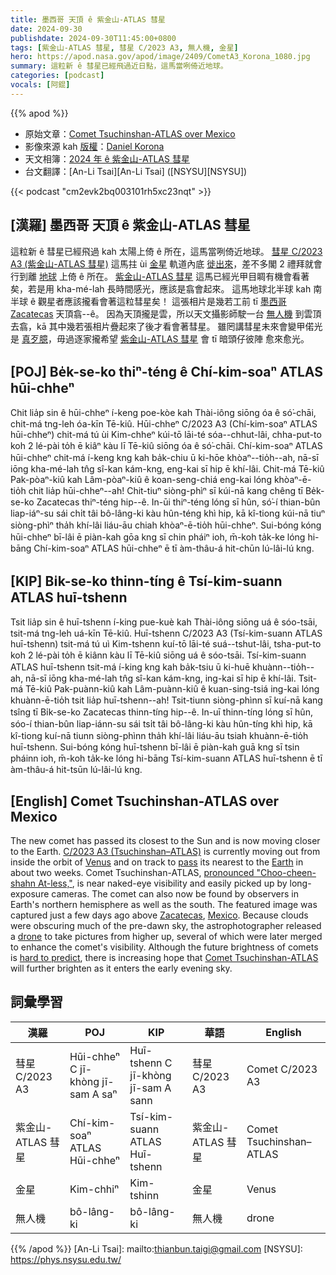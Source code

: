 ```yaml
---
title: 墨西哥 天頂 ê 紫金山-ATLAS 彗星
date: 2024-09-30
publishdate: 2024-09-30T11:45:00+0800
tags: [紫金山-ATLAS 彗星, 彗星 C/2023 A3, 無人機, 金星]
hero: https://apod.nasa.gov/apod/image/2409/CometA3_Korona_1080.jpg
summary: 這粒新 ê 彗星已經飛過近日點，這馬當咧倚近地球。
categories: [podcast]
vocals: [阿錕]
---
```


{{% apod %}}

- 原始文章：[Comet Tsuchinshan-ATLAS over Mexico](https://apod.nasa.gov/apod/ap240930.html)
- 影像來源 kah [版權][copyright]：[Daniel Korona](mailto:dakoko_minera@live.com.ar)
- 天文相簿：[2024 年 ê 紫金山-ATLAS 彗星](https://www.facebook.com/media/set/?vanity=APOD.Sky&set=a.516503464411569)
- 台文翻譯：[An-Li Tsai][An-Li Tsai] ([NSYSU][NSYSU])

{{< podcast "cm2evk2bq003101rh5xc23nqt" >}}

## [漢羅] 墨西哥 天頂 ê 紫金山-ATLAS 彗星
這粒新 ê 彗星已經飛過 kah 太陽上倚 ê 所在，這馬當咧倚近地球。
[彗星 C/2023 A3 (紫金山-ATLAS 彗星)][C/2023 A3 (Tsuchinshan–ATLAS)] 這馬拄 ùi [金星][Venus] 軌道內底 [徙出來][pass]，差不多閣 2 禮拜就會行到離 [地球][Earth] 上倚 ê 所在。
[紫金山-ATLAS 彗星][pronounced "Choo-cheen-shahn At-less,"] 這馬已經光甲目睭有機會看著矣，若是用 kha-mé-lah 長時間感光，應該是翕會起來。
這馬地球北半球 kah 南半球 ê 觀星者應該攏看會著這粒彗星矣！
這張相片是幾若工前 tī [墨西哥][Mexico] [Zacatecas][Zacatecas] 天頂翕--ê。
因為天頂攏是雲，所以天文攝影師駛一台 [無人機][drone] 到雲頂去翕，kā 其中幾若張相片疊起來了後才看會著彗星。
雖罔講彗星未來會變甲偌光是 [真歹臆][hard to predict]，毋過逐家攏希望 [紫金山-ATLAS 彗星][Comet Tsuchinshan-ATLAS] 會 tī 暗頭仔彼陣 愈來愈光。

## [POJ] Be̍k-se-ko thiⁿ-téng ê Chí-kim-soaⁿ ATLAS hūi-chheⁿ
Chit lia̍p sin ê hūi-chheⁿ í-keng poe-kòe kah Thài-iông siōng óa ê só͘-chāi, chit-má tng-leh óa-kīn Tē-kiû.
Hūi-chheⁿ C/2023 A3 (Chí-kim-soaⁿ ATLAS hūi-chheⁿ) chit-má tú ùi Kim-chheⁿ kúi-tō lāi-té sóa--chhut-lâi, chha-put-to koh 2 lé-pài to̍h ē kiâⁿ kàu lī Tē-kiû siōng óa ê só͘-chāi.
Chí-kim-soaⁿ ATLAS hūi-chheⁿ chit-má í-keng kng kah ba̍k-chiu ū ki-hōe khòaⁿ--tio̍h--ah, nā-sī iōng kha-mé-lah tn̂g sî-kan kám-kng, eng-kai sī hip ē khí-lâi.
Chit-má Tē-kiû Pak-pòaⁿ-kiû kah Lâm-pòaⁿ-kiû ê koan-seng-chiá eng-kai lóng khòaⁿ-ē-tio̍h chit lia̍p hūi-chheⁿ--ah!
Chit-tiuⁿ siòng-phìⁿ sī kúi-nā kang chêng tī Be̍k-se-ko Zacatecas thiⁿ-téng hip--ê.
In-ūi thiⁿ-téng lóng sī hûn, só͘-í thian-bûn liap-iáⁿ-su sái chi̍t tâi bô-lâng-ki kàu hûn-téng khì hip, kā kî-tiong kúi-nā tiuⁿ siòng-phìⁿ tha̍h khí-lâi liáu-āu chiah khòaⁿ-ē-tio̍h hūi-chheⁿ.
Sui-bóng kóng hūi-chheⁿ bī-lâi ē piàn-kah gōa kng sī chin pháiⁿ ioh, m̄-koh ta̍k-ke lóng hi-bāng Chí-kim-soaⁿ ATLAS hūi-chheⁿ ē tī àm-thâu-á hit-chūn lú-lâi-lú kng.

## [KIP] Bi̍k-se-ko thinn-tíng ê Tsí-kim-suann ATLAS huī-tshenn
Tsit lia̍p sin ê huī-tshenn í-king pue-kuè kah Thài-iông siōng uá ê sóo-tsāi, tsit-má tng-leh uá-kīn Tē-kiû.
Huī-tshenn C/2023 A3 (Tsí-kim-suann ATLAS huī-tshenn) tsit-má tú uì Kim-tshenn kuí-tō lāi-té suá--tshut-lâi, tsha-put-to koh 2 lé-pài to̍h ē kiânn kàu lī Tē-kiû siōng uá ê sóo-tsāi.
Tsí-kim-suann ATLAS huī-tshenn tsit-má í-king kng kah ba̍k-tsiu ū ki-huē khuànn--tio̍h--ah, nā-sī iōng kha-mé-lah tn̂g sî-kan kám-kng, ing-kai sī hip ē khí-lâi.
Tsit-má Tē-kiû Pak-puànn-kiû kah Lâm-puànn-kiû ê kuan-sing-tsiá ing-kai lóng khuànn-ē-tio̍h tsit lia̍p huī-tshenn--ah!
Tsit-tiunn siòng-phìnn sī kuí-nā kang tsîng tī Bi̍k-se-ko Zacatecas thinn-tíng hip--ê.
In-uī thinn-tíng lóng sī hûn, sóo-í thian-bûn liap-iánn-su sái tsi̍t tâi bô-lâng-ki kàu hûn-tíng khì hip, kā kî-tiong kuí-nā tiunn siòng-phìnn tha̍h khí-lâi liáu-āu tsiah khuànn-ē-tio̍h huī-tshenn.
Sui-bóng kóng huī-tshenn bī-lâi ē piàn-kah guā kng sī tsin pháinn ioh, m̄-koh ta̍k-ke lóng hi-bāng Tsí-kim-suann ATLAS huī-tshenn ē tī àm-thâu-á hit-tsūn lú-lâi-lú kng.

## [English] Comet Tsuchinshan-ATLAS over Mexico
The new comet has passed its closest to the Sun and is now moving closer to the Earth.
[C/2023 A3 (Tsuchinshan–ATLAS)][C/2023 A3 (Tsuchinshan–ATLAS)] is currently moving out from inside the orbit of [Venus][Venus] and on track to [pass][pass] its nearest to the [Earth][Earth] in about two weeks.
Comet Tsuchinshan-ATLAS, [pronounced "Choo-cheen-shahn At-less,"][pronounced "Choo-cheen-shahn At-less,"], is near naked-eye visibility and easily picked up by long-exposure cameras.
The comet can also now be found by observers in Earth's northern hemisphere as well as the south.
The featured image was captured just a few days ago above [Zacatecas][Zacatecas], [Mexico][Mexico].
Because clouds were obscuring much of the pre-dawn sky, the astrophotographer released a [drone][drone] to take pictures from higher up, several of which were later merged to enhance the comet's visibility.
Although the future brightness of comets is [hard to predict][hard to predict], there is increasing hope that [Comet Tsuchinshan-ATLAS][Comet Tsuchinshan-ATLAS] will further brighten as it enters the early evening sky.

## 詞彙學習
|漢羅|POJ|KIP|華語|English|
|-|-|-|-|-|
| 彗星 C/2023 A3 | Hūi-chheⁿ C jī-khòng jī-sam A saⁿ| Huī-tshenn C jī-khòng jī-sam A sann | 彗星 C/2023 A3 | Comet C/2023 A3 |
| 紫金山-ATLAS 彗星 | Chí-kim-soaⁿ ATLAS Hūi-chheⁿ | Tsí-kim-suann ATLAS Huī-tshenn | 紫金山-ATLAS 彗星 | Comet Tsuchinshan–ATLAS |
| 金星 | Kim-chhiⁿ | Kim-tshinn | 金星 | Venus |
| 無人機 | bô-lâng-ki | bô-lâng-ki | 無人機 | drone |

{{% /apod %}}
[An-Li Tsai]: mailto:thianbun.taigi@gmail.com
[NSYSU]: https://phys.nsysu.edu.tw/

[copyright]: https://apod.nasa.gov/apod/fap/lib/about_apod.html#srapply
[License3]: https://creativecommons.org/licenses/by/3.0/
[License2]:https://creativecommons.org/licenses/by-nc-nd/2.0/

[C/2023 A3 (Tsuchinshan–ATLAS)]:https://en.wikipedia.org/wiki/C/2023_A3_(Tsuchinshan%E2%80%93ATLAS)
[Venus]:https://apod.nasa.gov/apod/ap210317.html
[pass]:https://apod.nasa.gov/apod/ap200504.html
[Earth]:https://earthobservatory.nasa.gov/
[pronounced "Choo-cheen-shahn At-less,"]:https://www.instagram.com/babaktafreshi/p/DAOfV4tPaCe/
[Zacatecas]:https://youtu.be/JiIIAFeW56E
[Mexico]:https://en.wikipedia.org/wiki/Mexico
[drone]:https://www.ctia.org/news/up-up-and-away-how-do-drones-work
[hard to predict]:https://www.shutterstock.com/image-photo/small-gray-cat-lies-on-600nw-2165991979.jpg
[Comet Tsuchinshan-ATLAS]:https://theskylive.com/c2023a3-info
